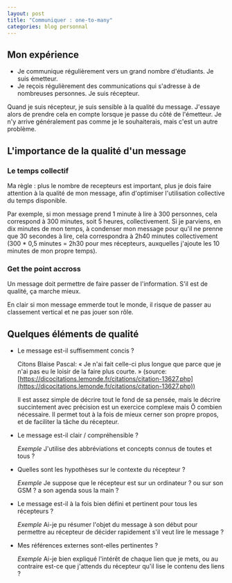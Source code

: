```yaml
---
layout: post
title: "Communiquer : one-to-many"
categories: blog personnal
---
```


## Mon expérience
- Je communique régulièrement vers un grand nombre d'étudiants. Je suis émetteur.
- Je reçois régulièrement des communications qui s'adresse à de nombreuses personnes. Je suis récepteur.

Quand je suis récepteur, je suis sensible à la qualité du message. 
J'essaye alors de prendre cela en compte lorsque je passe du côté de l'émetteur.
Je n'y arrive généralement pas comme je le souhaiterais, mais c'est un autre problème.

<!-- ## La notion de message envoyé à un grand nombre de récepteurs -->
<!-- L'expression *message envoyé à un grand nombre de récepteurs* est utilisée dans un sens général : -->

<!-- - message écrit (e-mail à plusieurs personnes, annonce sur un forum) -->
<!-- - oral (face à un auditoire) -->
<!-- - audio et/ou vidéo (enregistrement de session live) -->

<!-- (Ce sont des exemples.) -->

## L'importance de la qualité d'un message

### Le temps collectif
Ma règle : plus le nombre de recepteurs est important, plus je dois faire attention à la qualité de mon message, afin d'optimiser l'utilisation collective du temps disponible.

Par exemple, si mon message prend 1 minute à lire à 300 personnes, cela correspond à 300 minutes, soit 5 heures, collectivement.
Si je parviens, en dix minutes de mon temps, à condenser mon message pour qu'il ne prenne que 30 secondes à lire, cela correspondra à 2h40 minutes collectivement (300 * 0,5 minutes = 2h30 pour mes récepteurs, auxquelles j'ajoute les 10 minutes de mon propre temps). 

### Get the point accross
Un message doit permettre de faire passer de l'information. S'il est de qualité, ça marche mieux.

En clair si mon message emmerde tout le monde, il risque de passer au classement vertical et ne pas jouer son rôle.

## Quelques éléments de qualité

- Le message est-il suffisemment concis ?

   Citons Blaise Pascal: « Je n'ai fait celle-ci plus longue que parce que je n'ai pas eu le loisir de la faire plus courte. » 
	  (source: [https://dicocitations.lemonde.fr/citations/citation-13627.php](https://dicocitations.lemonde.fr/citations/citation-13627.php))

   Il est assez simple de décrire tout le fond de sa pensée, mais le décrire succintement avec précision est un exercice complexe mais Ô combien nécessaire. Il permet tout à la fois de mieux cerner son propre propos, et de faciliter la tâche du récepteur.

- Le message est-il clair / compréhensible ?

   _Exemple_ J'utilise des abbréviations et concepts connus de toutes et tous ?

- Quelles sont les hypothèses sur le contexte du récepteur ?

   _Exemple_ Je suppose que le récepteur est sur un ordinateur ? ou sur son GSM ? a son agenda sous la main ?

- Le message est-il à la fois bien défini et pertinent pour tous les récepteurs ?

   _Exemple_ Ai-je pu résumer l'objet du message à son début pour permettre au récepteur de décider rapidement s'il veut lire le message ?

- Mes références externes sont-elles pertinentes ?

   _Exemple_ Ai-je bien expliqué l'intérêt de chaque lien que je mets, ou au contraire est-ce que j'attends du récepteur qu'il lise le contenu des liens ?
